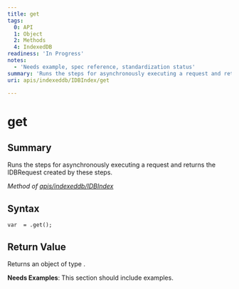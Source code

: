 ```yaml
---
title: get
tags:
  0: API
  1: Object
  2: Methods
  4: IndexedDB
readiness: 'In Progress'
notes:
  - 'Needs example, spec reference, standardization status'
summary: 'Runs the steps for asynchronously executing a request and returns the IDBRequest created by these steps.'
uri: apis/indexeddb/IDBIndex/get

---
```

# get

## Summary

Runs the steps for asynchronously executing a request and returns the IDBRequest created by these steps.

*Method of [apis/indexeddb/IDBIndex](/apis/indexeddb/IDBIndex)*

## Syntax

``` {.js}
var  = .get();
```

## Return Value

Returns an object of type .

**Needs Examples**: This section should include examples.

